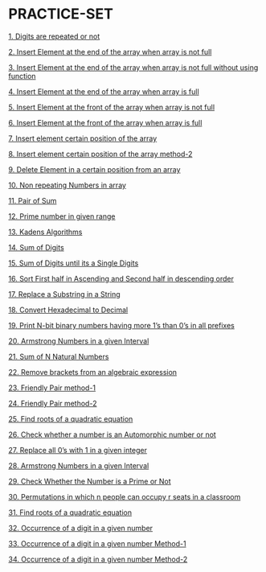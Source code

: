 # PRACTICE-SET          
   <p><a href="https://github.com/99monisha/PRACTICE-SET/blob/master/1.Repeating%20Digits/on.cpp">1. Digits are repeated or not<a/></p>
   <p><a href="https://github.com/99monisha/PRACTICE-SET/blob/master/2.pushEndArray/on.cpp">2. Insert Element at the end of the array when array is not full<a/></p>
   <p><a href="https://github.com/99monisha/PRACTICE-SET/blob/master/2.pushEndArray/on1.cpp">3. Insert Element at the end of the array when array is not full without using function<a/></p>
   <p><a href="https://github.com/99monisha/PRACTICE-SET/blob/master/2.pushEndArray/tw.cpp">4. Insert Element at the end of the array when array is full<a/></p>
    <p><a href="https://github.com/99monisha/PRACTICE-SET/blob/master/3.pushFrontArray/on.cpp">5. Insert Element at the front of the array when array is not full<a/></p>
   <p><a href="https://github.com/99monisha/PRACTICE-SET/blob/master/3.pushFrontArray/tw.cpp">6. Insert Element at the front of the array when array is full<a/></p>   
   <p><a href="https://github.com/99monisha/PRACTICE-SET/blob/master/4.pushCertain/on.cpp">7. Insert element certain position of the array<a/></p>
       <p><a href="https://github.com/99monisha/PRACTICE-SET/blob/master/4.pushCertain/tw.cpp">8. Insert element certain position of the array method-2<a/></p>
     <p><a href="https://github.com/99monisha/PRACTICE-SET/blob/master/5.DeleteCertain/on.cpp">9. Delete Element in a certain position from an array<a/></p>
      <p><a href="https://github.com/99monisha/PRACTICE-SET/blob/master/6.NonRepeating/on.cpp">10. Non repeating Numbers in array<a/></p>
       <p><a href="https://github.com/99monisha/PRACTICE-SET/blob/master/7.pairSum/on.cpp">11. Pair of Sum<a/></p>
        <p><a href="https://github.com/99monisha/PRACTICE-SET/blob/master/8.primeGivenrange/on.cpp">12. Prime number in given range<a/></p>
         <p><a href="https://github.com/99monisha/PRACTICE-SET/blob/master/9.KadensAlgo/maximumsum.cpp">13. Kadens Algorithms<a/></p>
            <p><a href="https://github.com/99monisha/PRACTICE-SET/blob/master/10.SumofDigits/on.cpp">14. Sum of Digits<a/></p>
        <p><a href="https://github.com/99monisha/PRACTICE-SET/blob/master/10.SumofDigits/tw.cpp">15. Sum of Digits until its a Single Digits<a/></p>
         <p><a href="https://github.com/99monisha/PRACTICE-SET/blob/master/12.AssendingDeseding/on.cpp">16. Sort First half in Ascending and Second half in descending order <a/></p>
            <p><a href="https://github.com/99monisha/PRACTICE-SET/blob/master/13.App/on.cpp">17. Replace a Substring in a String <a/></p>
        <p><a href="https://github.com/99monisha/PRACTICE-SET/blob/master/16.pro/on.cpp">18.  Convert Hexadecimal to Decimal<a/></p>
       <p><a href="https://github.com/99monisha/PRACTICE-SET/blob/master/17.Pro/on.cpp">19. Print N-bit binary numbers having more 1’s than 0’s in all prefixes<a/></p>
<p><a href="https://github.com/99monisha/PRACTICE-SET/blob/master/18.Pro/on.cpp">20. Armstrong Numbers in a given Interval<a/></p>
<p><a href="https://github.com/99monisha/PRACTICE-SET/blob/master/19.Pro/on.cpp">21. Sum of N Natural Numbers<a/></p>
<p><a href="https://github.com/99monisha/PRACTICE-SET/blob/master/20.Pro/on.cpp">22. Remove brackets from an algebraic expression<a/></p>
<p><a href="https://github.com/99monisha/PRACTICE-SET/blob/master/20.Pro/on.cpp">23. Friendly Pair method-1<a/></p>
<p><a href="https://github.com/99monisha/PRACTICE-SET/blob/master/20.Pro/on.cpp">24. Friendly Pair method-2<a/></p>
<p><a href="https://github.com/99monisha/PRACTICE-SET/blob/master/22.Pro/on.cpp">25. Find roots of a quadratic equation<a/></p>
<p><a href="https://github.com/99monisha/PRACTICE-SET/blob/master/28.Pro/on.cpp">26. Check whether a number is an Automorphic number or not<a/></p>
<p><a href="https://github.com/99monisha/PRACTICE-SET/blob/master/29.Pro/on.cpp">27. Replace all 0’s with 1 in a given integer<a/></p>
<p><a href="https://github.com/99monisha/PRACTICE-SET/blob/master/31.Pro/on.cpp">28. Armstrong Numbers in a given Interval<a/></p>
<p><a href="https://github.com/99monisha/PRACTICE-SET/blob/master/32.Pro/on.cpp">29. Check Whether the Number is a Prime or Not<a/></p>
<p><a href="https://github.com/99monisha/PRACTICE-SET/blob/master/32.Pro/on.cpp">30. Permutations in which n people can occupy r seats in a classroom<a/></p>
<p><a href="https://github.com/99monisha/PRACTICE-SET/blob/master/34.Pro/on.cpp">31. Find roots of a quadratic equation<a/></p>
<p><a href="https://github.com/99monisha/PRACTICE-SET/blob/master/35.Pro/on.cpp">32. Occurrence of a digit in a given number<a/></p>
<p><a href="https://github.com/99monisha/PRACTICE-SET/blob/master/36.Pro/on.cpp">33. Occurrence of a digit in a given number Method-1<a/></p>
<p><a href="https://github.com/99monisha/PRACTICE-SET/blob/master/37.Pro/on.cpp">34. Occurrence of a digit in a given number Method-2<a/></p>
<p><a href=""><a/></p>
<p><a href=""><a/></p>
<p><a href=""><a/></p>
<p><a href=""><a/></p>
<p><a href=""><a/></p>
<p><a href=""><a/></p>
<p><a href=""><a/></p>
<p><a href=""><a/></p>
<p><a href=""><a/></p>

 
